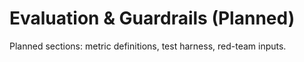 # Evaluation & Guardrails (Planned)

Planned sections: metric definitions, test harness, red-team inputs.
